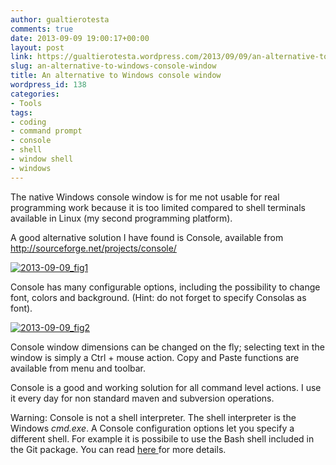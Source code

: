 ```yaml
---
author: gualtierotesta
comments: true
date: 2013-09-09 19:00:17+00:00
layout: post
link: https://gualtierotesta.wordpress.com/2013/09/09/an-alternative-to-windows-console-window/
slug: an-alternative-to-windows-console-window
title: An alternative to Windows console window
wordpress_id: 138
categories:
- Tools
tags:
- coding
- command prompt
- console
- shell
- window shell
- windows
---
```


The native Windows console window is for me not usable for real programming work because it is too limited compared to shell terminals available in Linux (my second programming platform).

A good alternative solution I have found is Console, available from http://sourceforge.net/projects/console/

[![2013-09-09_fig1](http://gualtierotesta.files.wordpress.com/2013/09/2013-09-09_fig1.png?w=1024)](http://gualtierotesta.files.wordpress.com/2013/09/2013-09-09_fig1.png)

Console has many configurable options, including the possibility to change font, colors and background. (Hint: do not forget to specify Consolas as font).

[![2013-09-09_fig2](http://gualtierotesta.files.wordpress.com/2013/09/2013-09-09_fig2.png)](http://gualtierotesta.files.wordpress.com/2013/09/2013-09-09_fig2.png)

Console window dimensions can be changed on the fly; selecting text in the window is simply a Ctrl + mouse action. Copy and Paste functions are available from menu and toolbar.

Console is a good and working solution for all command level actions. I use it every day for non standard maven and subversion operations.

Warning: Console is not a shell interpreter. The shell interpreter is the Windows _cmd.exe_. A Console configuration options let you specify a different shell. For example it is possibile to use the Bash shell included in the Git package. You can read [here ](http://lostechies.com/jimmybogard/2010/04/05/integrating-the-git-bash-into-console/)for more details.
